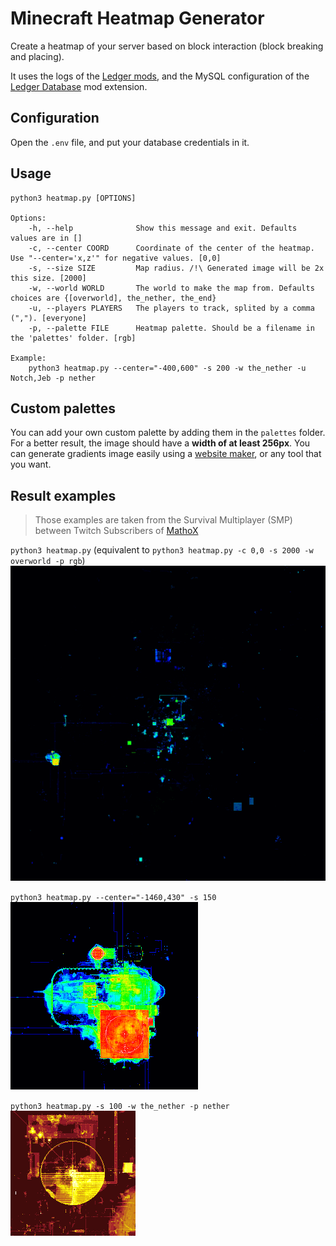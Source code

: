 # Minecraft Heatmap Generator
Create a heatmap of your server based on block interaction (block breaking and placing).

It uses the logs of the [Ledger mods](https://github.com/QuiltServerTools/Ledger), and the MySQL configuration of the [Ledger Database](https://github.com/QuiltServerTools/Ledger-Databases) mod extension.

## Configuration

Open the `.env` file, and put your database credentials in it.

## Usage

```
python3 heatmap.py [OPTIONS]

Options:
    -h, --help              Show this message and exit. Defaults values are in []
    -c, --center COORD      Coordinate of the center of the heatmap. Use "--center='x,z'" for negative values. [0,0]
    -s, --size SIZE         Map radius. /!\ Generated image will be 2x this size. [2000]
    -w, --world WORLD       The world to make the map from. Defaults choices are {[overworld], the_nether, the_end}
    -u, --players PLAYERS   The players to track, splited by a comma (","). [everyone]
    -p, --palette FILE      Heatmap palette. Should be a filename in the 'palettes' folder. [rgb]

Example:
    python3 heatmap.py --center="-400,600" -s 200 -w the_nether -u Notch,Jeb -p nether
```

## Custom palettes

You can add your own custom palette by adding them in the `palettes` folder.
For a better result, the image should have a **width of at least 256px**.
You can generate gradients image easily using a [website maker](https://angrytools.com/gradient/image/), or any tool that you want.

## Result examples

> Those examples are taken from the Survival Multiplayer (SMP) between Twitch Subscribers of [MathoX](https://twitch.tv/MathoX)

`python3 heatmap.py` (equivalent to `python3 heatmap.py -c 0,0 -s 2000 -w overworld -p rgb`)  
<img src="results/heatmap_0,0_x2000_overworld_rgb.png">

`python3 heatmap.py --center="-1460,430" -s 150`  
<img src="results/heatmap_-1460,430_x150_overworld_rgb.png" width="300">

`python3 heatmap.py -s 100 -w the_nether -p nether`  
<img src="results/heatmap_0,0_x100_the_nether_nether.png" widht="300">
